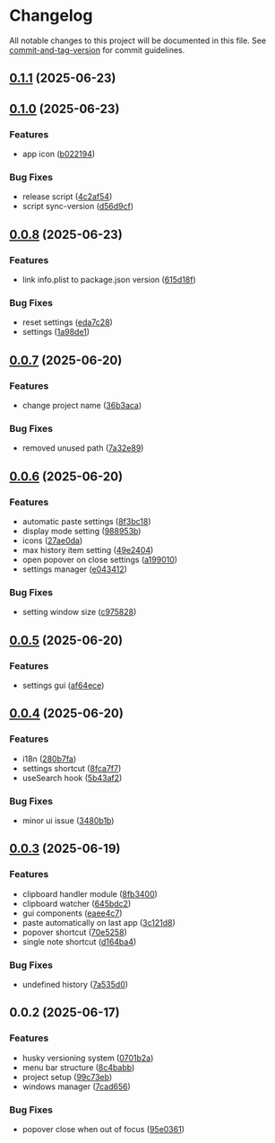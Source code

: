 # Changelog

All notable changes to this project will be documented in this file. See [commit-and-tag-version](https://github.com/absolute-version/commit-and-tag-version) for commit guidelines.

## [0.1.1](https://github.com/simonepiteo/ato-clipboard-manager/compare/v0.1.0...v0.1.1) (2025-06-23)

## [0.1.0](https://github.com/simonepiteo/ato-clipboard-manager/compare/v0.0.8...v0.1.0) (2025-06-23)


### Features

* app icon ([b022194](https://github.com/simonepiteo/ato-clipboard-manager/commit/b022194ebf47c91e13de8ae5cfff38650acd137d))


### Bug Fixes

* release script ([4c2af54](https://github.com/simonepiteo/ato-clipboard-manager/commit/4c2af5483581347ba76c37dbdb87a71284da6689))
* script sync-version ([d56d9cf](https://github.com/simonepiteo/ato-clipboard-manager/commit/d56d9cf7aaa4ceb9c160953d1a17136893718b26))

## [0.0.8](https://github.com/simonepiteo/ato-clipboard-manager/compare/v0.0.7...v0.0.8) (2025-06-23)


### Features

* link info.plist to package.json version ([615d18f](https://github.com/simonepiteo/ato-clipboard-manager/commit/615d18f8694250fc35db5fb85e516cca652952d4))


### Bug Fixes

* reset settings ([eda7c28](https://github.com/simonepiteo/ato-clipboard-manager/commit/eda7c288805a73fd102c92b1377f2c1d098d0f38))
* settings ([1a98de1](https://github.com/simonepiteo/ato-clipboard-manager/commit/1a98de1369be10f6dc19eb6b40d41fc27bacb95e))

## [0.0.7](https://github.com/simonepiteo/clipboard-manager/compare/v0.0.6...v0.0.7) (2025-06-20)


### Features

* change project name ([36b3aca](https://github.com/simonepiteo/clipboard-manager/commit/36b3acaa17c07152d31fce9cefe984dacd47713f))


### Bug Fixes

* removed unused path ([7a32e89](https://github.com/simonepiteo/clipboard-manager/commit/7a32e89bcc6edea70cdce0447b9f49fc99ed097a))

## [0.0.6](https://github.com/simonepiteo/clipboard-manager/compare/v0.0.5...v0.0.6) (2025-06-20)


### Features

* automatic paste settings ([8f3bc18](https://github.com/simonepiteo/clipboard-manager/commit/8f3bc181d43f7490ef04de05738a0e3deb315fa0))
* display mode setting ([988953b](https://github.com/simonepiteo/clipboard-manager/commit/988953b43af9894e86fb830a0128cad81671f389))
* icons ([27ae0da](https://github.com/simonepiteo/clipboard-manager/commit/27ae0dae9b1b8b6d237d86c6fe5401e6e7a057af))
* max history item setting ([49e2404](https://github.com/simonepiteo/clipboard-manager/commit/49e24040649636538b54fb5a3996f5eeb3da381c))
* open popover on close settings ([a199010](https://github.com/simonepiteo/clipboard-manager/commit/a199010d9dd24ca2a1cd78ff4cc548674ddcadb1))
* settings manager ([e043412](https://github.com/simonepiteo/clipboard-manager/commit/e04341232e321a843bbc60ae0acb4c23be96d11a))


### Bug Fixes

* setting window size ([c975828](https://github.com/simonepiteo/clipboard-manager/commit/c97582826519b72020bf8c73fed422d9b020fb2e))

## [0.0.5](https://github.com/simonepiteo/clipboard-manager/compare/v0.0.4...v0.0.5) (2025-06-20)


### Features

* settings gui ([af64ece](https://github.com/simonepiteo/clipboard-manager/commit/af64ecedc24b77f47898ad194f73912740030cb7))

## [0.0.4](https://github.com/simonepiteo/clipboard-manager/compare/v0.0.3...v0.0.4) (2025-06-20)


### Features

* i18n ([280b7fa](https://github.com/simonepiteo/clipboard-manager/commit/280b7fab46582d91d1e2a46a50a9b181252efd6d))
* settings shortcut ([8fca7f7](https://github.com/simonepiteo/clipboard-manager/commit/8fca7f7ec43b5e0a2cf602305639ee3c28bf8478))
* useSearch hook ([5b43af2](https://github.com/simonepiteo/clipboard-manager/commit/5b43af23bdbda97713f5a8e88886f29b4f7e16b6))


### Bug Fixes

* minor ui issue ([3480b1b](https://github.com/simonepiteo/clipboard-manager/commit/3480b1b70da26a7c5e18d6c70a78f564a77aa26f))

## [0.0.3](https://github.com/simonepiteo/clipboard-manager/compare/v0.0.2...v0.0.3) (2025-06-19)


### Features

* clipboard handler module ([8fb3400](https://github.com/simonepiteo/clipboard-manager/commit/8fb34005f9602aa6f8c2ad356f528dded087522f))
* clipboard watcher ([645bdc2](https://github.com/simonepiteo/clipboard-manager/commit/645bdc20b37902ddcecb62f05aa158ea825236f3))
* gui components ([eaee4c7](https://github.com/simonepiteo/clipboard-manager/commit/eaee4c780f54425bb7f91fb23b9d7253510bbc4e))
* paste automatically on last app ([3c121d8](https://github.com/simonepiteo/clipboard-manager/commit/3c121d8e9721c99fb7b1e65116d941a7277981c7))
* popover shortcut ([70e5258](https://github.com/simonepiteo/clipboard-manager/commit/70e5258cb55cc163f8c469d27af1b9ea32f5f147))
* single note shortcut ([d164ba4](https://github.com/simonepiteo/clipboard-manager/commit/d164ba46520cea693fe8c9f0de26c589e4fe4bd0))


### Bug Fixes

* undefined history ([7a535d0](https://github.com/simonepiteo/clipboard-manager/commit/7a535d078ad982de8bf2dfe25e6f44d05b0d3c5e))

## 0.0.2 (2025-06-17)


### Features

* husky versioning system ([0701b2a](https://github.com/simonepiteo/clipboard-manager/commit/0701b2acb7a39ecba0e5c5bee4680be262591a8a))
* menu bar structure ([8c4babb](https://github.com/simonepiteo/clipboard-manager/commit/8c4babb8c51f01fbb2c7fa67db672382155dff95))
* project setup ([99c73eb](https://github.com/simonepiteo/clipboard-manager/commit/99c73ebae7b5c8b78a110ba5539846141745d0ea))
* windows manager ([7cad656](https://github.com/simonepiteo/clipboard-manager/commit/7cad65629146c7795b36b97a7b6d4e03043061bf))


### Bug Fixes

* popover close when out of focus ([95e0361](https://github.com/simonepiteo/clipboard-manager/commit/95e0361548700d1b01bb6d1bd740b207b73f03db))
